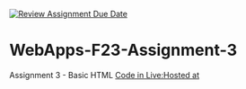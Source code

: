 [![Review Assignment Due Date](https://classroom.github.com/assets/deadline-readme-button-24ddc0f5d75046c5622901739e7c5dd533143b0c8e959d652212380cedb1ea36.svg)](https://classroom.github.com/a/q2-Q7VCy)
# WebApps-F23-Assignment-3
Assignment 3 - Basic HTML
<a href="https://44-563-webapps-f23.github.io/44563-webapps-f23-assignment3-LahariAug/">Code in Live:Hosted at</a>

